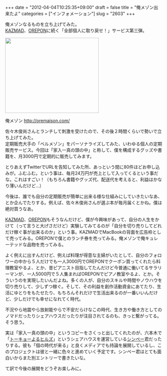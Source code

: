 +++
date = "2012-04-04T10:25:35+09:00"
draft = false
title = "俺メゾン出来たよ"
categories = ["インフォメーション"]
slug = "2603"
+++

<p>俺メゾンなるものを立ち上げてみた。<br /> <a href="http://kazmad.jp/" target="_blank">KAZMAD</a>、<a href="http://orepon.net/" target="_blank">OREPON</a>に続く「全部個人に取り戻せ！」サービス第三弾。 </p>
<p><img class="size-medium wp-image-2626 alignnone" title="oremaison" src="http://ieiri.net/wordpress/wp-content/uploads/2012/04/876604a0e2a9e4f6c62ea6e4058656a4-300x240.png" alt="" width="300" height="240" /></p>
<p>俺メゾン <a href="http://oremaison.com/" target="_blank">http://oremaison.com/</a></p>
<p>佐々木俊尚さんとランチして刺激を受けたので、その後２時間くらいで勢いで立ち上げてみた。<br />定期販売大手の「ベルメゾン」をパーソナライズしてみた、いわゆる個人の定期販売サービス。今回は「家入一真の頭の中」と称して、僕を構成するグッズや書籍を、月3000円で定期的に販売してみます。</p>
<p>とりあえずTwitterでURLを告知してみた所、あっという間に80件ほどお申し込みが。ふむふむ。という事は、毎月24万円が売上として入ってくるという事だな。これはすごい！（もちろん書籍やグッズ代、配送代を考えると、利益はかなり薄いんだけど...）</p>
<p>今後は、誰でも自分の定期販売が簡単に出来る様な仕組みにしていきたいなあ、とか企んでたりする。例えば、佐々木俊尚さんが選ぶ本が毎月届くとかね。僕は絶対買うなあ。</p>
<p><a href="http://kazmad.jp/" target="_blank">KAZMAD</a>、<a href="http://orepon.net/" target="_blank">OREPON</a>もそうなんだけど、僕が今興味があって、自分の人生をかけて（って言うと大げさだけど）実験してみてるのが「自分を切り売りしてどれだけ稼ぐ事が出来るのか」という事。KAZMADでMacBookの背面を広告枠として売ってみる。OREPONで僕とのランチ券を売ってみる。俺メゾンで俺キュレーテッドな品物を売ってみる。</p>
<p>よく例えに出すんだけど、例えば料理が得意な主婦がいたとして、自分のフォロワーの中から５人だけでも一人3000円でOREPONでクーポン買ってくれたら料理教室やるよ、とか、昔ピアニスト目指してたんだけど今普通に働いてるサラリーマンが、一人5000円で５人集まればOREPONでピアノ教室やるよ、とか。そういうのを実現したいんだよね。多くの人が、自分のスキルや時間やノウハウを切り売りして、少しずつ稼ぐ。そして、その利益を創作活動資金にあてたり、生活にゆとりをもたせたり、もちろんそれだけで生活出来るのが一番いいんだけど、少しだけでも幸せになれてく時代。</p>
<p>不況やら地震やら放射能やらで不安だらけなこの時代、生き方や働き方としてのノマドだったりシェアハウスだったりが注目されてるのも、きっと繋がってる。そう思う。</p>
<p>実は「家入一真の頭の中」というコピーをさくっと出してくれたのが、六本木で「<a href="https://www.facebook.com/YoruHill" target="_blank">トーキョーよるヒルズ</a>」というシェアハウスを運営している<a href="https://twitter.com/#!/shimpe1" target="_blank">シンペー</a>君だったりする。彼も「個の時代が来る」と良くメディアでも持論を展開しているし、このプロジェクトは彼と一緒に色々と進めていく予定です。シンペー君はとても面白いからまた別エントリーで書きたいな。</p>
<p>て訳で今後の展開をどうぞお楽しみに。</p>
